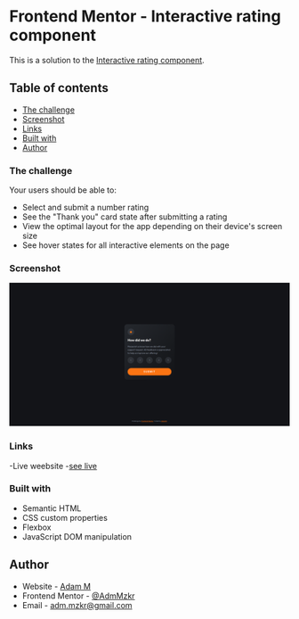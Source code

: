 # Frontend Mentor - Interactive rating component

This is a solution to the [Interactive rating component](https://www.frontendmentor.io/challenges/interactive-rating-component-koxpeBUmI). 

## Table of contents

- [The challenge](#the-challenge)
- [Screenshot](#screenshot)
- [Links](#links)
- [Built with](#built-with)
- [Author](#author)

### The challenge

Your users should be able to:

- Select and submit a number rating
- See the "Thank you" card state after submitting a rating
- View the optimal layout for the app depending on their device's screen size
- See hover states for all interactive elements on the page


### Screenshot
![](images/rating-component.png)

### Links 

-Live weebsite -[see live](https://adammzkr.github.io/Front-End-Mentor/interactive-rates-component/index.html)


### Built with
- Semantic HTML
- CSS custom properties
- Flexbox
- JavaScript DOM manipulation
 
## Author

- Website - [Adam M](https://github.com/AdamMzkr)
- Frontend Mentor - [@AdmMzkr](https://www.frontendmentor.io/profile/AdamMzkr)
- Email - [adm.mzkr@gmail.com](adm.mzkr@gmail.com)
